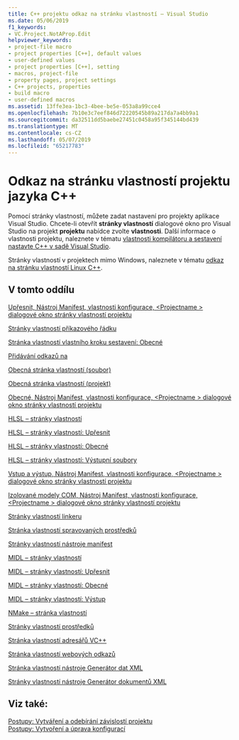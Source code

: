 ```yaml
---
title: C++ projektu odkaz na stránku vlastností – Visual Studio
ms.date: 05/06/2019
f1_keywords:
- VC.Project.NotAProp.Edit
helpviewer_keywords:
- project-file macro
- project properties [C++], default values
- user-defined values
- project properties [C++], setting
- macros, project-file
- property pages, project settings
- C++ projects, properties
- build macro
- user-defined macros
ms.assetid: 13ffe3ea-1bc3-4bee-be5e-053a8a99cce4
ms.openlocfilehash: 7b10e3c7eef846d72220545b89a217da7a4bb9a1
ms.sourcegitcommit: da32511dd5baebe27451c0458a95f345144bd439
ms.translationtype: MT
ms.contentlocale: cs-CZ
ms.lasthandoff: 05/07/2019
ms.locfileid: "65217783"
---
```

# <a name="c-project-property-page-reference"></a>Odkaz na stránku vlastností projektu jazyka C++

Pomocí stránky vlastností, můžete zadat nastavení pro projekty aplikace Visual Studio. Chcete-li otevřít **stránky vlastností** dialogové okno pro Visual Studio na projekt **projektu** nabídce zvolte **vlastnosti**. Další informace o vlastnosti projektu, naleznete v tématu [vlastnosti kompilátoru a sestavení nastavte C++ v sadě Visual Studio](../working-with-project-properties.md).

Stránky vlastností v projektech mimo Windows, naleznete v tématu [odkaz na stránku vlastností Linux C++](../../linux/prop-pages-linux.md).

## <a name="in-this-section"></a>V tomto oddílu

[Upřesnit, Nástroj Manifest, vlastnosti konfigurace, \<Projectname > dialogové okno stránky vlastností projektu](advanced-manifest-tool.md)

[Stránky vlastností příkazového řádku](command-line-property-pages.md)

[Stránka vlastností vlastního kroku sestavení: Obecné](custom-build-step-property-page-general.md)

[Přidávání odkazů na](../adding-references-in-visual-cpp-projects.md)

[Obecná stránka vlastností (soubor)](general-property-page-file.md)

[Obecná stránka vlastností (projekt)](general-property-page-project.md)

[Obecné, Nástroj Manifest, vlastnosti konfigurace, \<Projectname > dialogové okno stránky vlastností projektu](general-manifest-tool-configuration-properties.md)

[HLSL – stránky vlastností](hlsl-property-pages.md)

[HLSL – stránky vlastností: Upřesnit](hlsl-property-pages-advanced.md)

[HLSL – stránky vlastností: Obecné](hlsl-property-pages-general.md)

[HLSL – stránky vlastností: Výstupní soubory](hlsl-property-pages-output-files.md)

[Vstup a výstup, Nástroj Manifest, vlastnosti konfigurace, \<Projectname > dialogové okno stránky vlastností projektu](input-and-output-manifest-tool.md)

[Izolované modely COM, Nástroj Manifest, vlastnosti konfigurace, \<Projectname > dialogové okno stránky vlastností projektu](isolated-com-manifest-tool.md)

[Stránky vlastností linkeru](linker-property-pages.md)

[Stránka vlastností spravovaných prostředků](managed-resources-property-page.md)

[Stránky vlastností nástroje manifest](manifest-tool-property-pages.md)

[MIDL – stránky vlastností](midl-property-pages.md)

[MIDL – stránky vlastností: Upřesnit](midl-property-pages-advanced.md)

[MIDL – stránky vlastností: Obecné](midl-property-pages-general.md)

[MIDL – stránky vlastností: Výstup](midl-property-pages-output.md)

[NMake – stránka vlastností](nmake-property-page.md)

[Stránky vlastností prostředků](resources-property-pages.md)

[Stránka vlastností adresářů VC++](vcpp-directories-property-page.md)

[Stránka vlastností webových odkazů](web-references-property-page.md)

[Stránka vlastností nástroje Generátor dat XML](xml-data-generator-tool-property-page.md)

[Stránky vlastností nástroje Generátor dokumentů XML](xml-document-generator-tool-property-pages.md)

## <a name="see-also"></a>Viz také:

[Postupy: Vytváření a odebírání závislostí projektu](/visualstudio/ide/how-to-create-and-remove-project-dependencies)<br>
[Postupy: Vytvoření a úprava konfigurací](/visualstudio/ide/how-to-create-and-edit-configurations)
